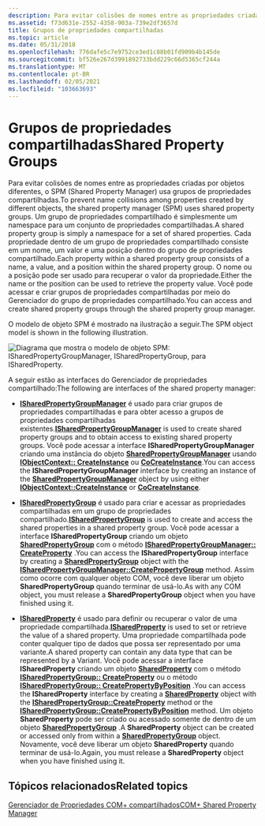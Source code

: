 ```yaml
---
description: Para evitar colisões de nomes entre as propriedades criadas por objetos diferentes, o SPM (Shared Property Manager) usa grupos de propriedades compartilhadas.
ms.assetid: f73d631e-2552-4358-903a-739e2df3657d
title: Grupos de propriedades compartilhadas
ms.topic: article
ms.date: 05/31/2018
ms.openlocfilehash: 776dafe5c7e9752ce3ed1c88b01fd909b4b145de
ms.sourcegitcommit: bf526e267d3991892733bdd229c66d5365cf244a
ms.translationtype: MT
ms.contentlocale: pt-BR
ms.lasthandoff: 02/05/2021
ms.locfileid: "103663693"
---
```

# <a name="shared-property-groups"></a><span data-ttu-id="885ae-103">Grupos de propriedades compartilhadas</span><span class="sxs-lookup"><span data-stu-id="885ae-103">Shared Property Groups</span></span>

<span data-ttu-id="885ae-104">Para evitar colisões de nomes entre as propriedades criadas por objetos diferentes, o SPM (Shared Property Manager) usa grupos de propriedades compartilhadas.</span><span class="sxs-lookup"><span data-stu-id="885ae-104">To prevent name collisions among properties created by different objects, the shared property manager (SPM) uses shared property groups.</span></span> <span data-ttu-id="885ae-105">Um grupo de propriedades compartilhado é simplesmente um namespace para um conjunto de propriedades compartilhadas.</span><span class="sxs-lookup"><span data-stu-id="885ae-105">A shared property group is simply a namespace for a set of shared properties.</span></span> <span data-ttu-id="885ae-106">Cada propriedade dentro de um grupo de propriedades compartilhado consiste em um nome, um valor e uma posição dentro do grupo de propriedades compartilhado.</span><span class="sxs-lookup"><span data-stu-id="885ae-106">Each property within a shared property group consists of a name, a value, and a position within the shared property group.</span></span> <span data-ttu-id="885ae-107">O nome ou a posição pode ser usado para recuperar o valor da propriedade.</span><span class="sxs-lookup"><span data-stu-id="885ae-107">Either the name or the position can be used to retrieve the property value.</span></span> <span data-ttu-id="885ae-108">Você pode acessar e criar grupos de propriedades compartilhadas por meio do Gerenciador do grupo de propriedades compartilhado.</span><span class="sxs-lookup"><span data-stu-id="885ae-108">You can access and create shared property groups through the shared property group manager.</span></span>

<span data-ttu-id="885ae-109">O modelo de objeto SPM é mostrado na ilustração a seguir.</span><span class="sxs-lookup"><span data-stu-id="885ae-109">The SPM object model is shown in the following illustration.</span></span>

![Diagrama que mostra o modelo de objeto SPM: ISharedPropertyGroupManager, ISharedPropertyGroup, para ISharedProperty.](images/1df31cd9-2fc4-48d3-ae68-cae38afb75a6.png)

<span data-ttu-id="885ae-111">A seguir estão as interfaces do Gerenciador de propriedades compartilhado:</span><span class="sxs-lookup"><span data-stu-id="885ae-111">The following are interfaces of the shared property manager:</span></span>

-   <span data-ttu-id="885ae-112">[**ISharedPropertyGroupManager**](/windows/desktop/api/ComSvcs/nn-comsvcs-isharedpropertygroupmanager) é usado para criar grupos de propriedades compartilhadas e para obter acesso a grupos de propriedades compartilhadas existentes.</span><span class="sxs-lookup"><span data-stu-id="885ae-112">[**ISharedPropertyGroupManager**](/windows/desktop/api/ComSvcs/nn-comsvcs-isharedpropertygroupmanager) is used to create shared property groups and to obtain access to existing shared property groups.</span></span> <span data-ttu-id="885ae-113">Você pode acessar a interface **ISharedPropertyGroupManager** criando uma instância do objeto [**SharedPropertyGroupManager**](sharedpropertygroupmanager.md) usando [**IObjectContext:: CreateInstance**](/windows/desktop/api/ComSvcs/nf-comsvcs-iobjectcontext-createinstance) ou [**CoCreateInstance**](/windows/desktop/api/combaseapi/nf-combaseapi-cocreateinstance).</span><span class="sxs-lookup"><span data-stu-id="885ae-113">You can access the **ISharedPropertyGroupManager** interface by creating an instance of the [**SharedPropertyGroupManager**](sharedpropertygroupmanager.md) object by using either [**IObjectContext::CreateInstance**](/windows/desktop/api/ComSvcs/nf-comsvcs-iobjectcontext-createinstance) or [**CoCreateInstance**](/windows/desktop/api/combaseapi/nf-combaseapi-cocreateinstance).</span></span>

-   <span data-ttu-id="885ae-114">[**ISharedPropertyGroup**](/windows/desktop/api/ComSvcs/nn-comsvcs-isharedpropertygroup) é usado para criar e acessar as propriedades compartilhadas em um grupo de propriedades compartilhado.</span><span class="sxs-lookup"><span data-stu-id="885ae-114">[**ISharedPropertyGroup**](/windows/desktop/api/ComSvcs/nn-comsvcs-isharedpropertygroup) is used to create and access the shared properties in a shared property group.</span></span> <span data-ttu-id="885ae-115">Você pode acessar a interface **ISharedPropertyGroup** criando um objeto [**SharedPropertyGroup**](sharedpropertygroup.md) com o método [**ISharedPropertyGroupManager:: CreateProperty**](/windows/desktop/api/ComSvcs/nf-comsvcs-isharedpropertygroupmanager-createpropertygroup) .</span><span class="sxs-lookup"><span data-stu-id="885ae-115">You can access the **ISharedPropertyGroup** interface by creating a [**SharedPropertyGroup**](sharedpropertygroup.md) object with the [**ISharedPropertyGroupManager::CreatePropertyGroup**](/windows/desktop/api/ComSvcs/nf-comsvcs-isharedpropertygroupmanager-createpropertygroup) method.</span></span> <span data-ttu-id="885ae-116">Assim como ocorre com qualquer objeto COM, você deve liberar um objeto **SharedPropertyGroup** quando terminar de usá-lo.</span><span class="sxs-lookup"><span data-stu-id="885ae-116">As with any COM object, you must release a **SharedPropertyGroup** object when you have finished using it.</span></span>

-   <span data-ttu-id="885ae-117">[**ISharedProperty**](/windows/desktop/api/ComSvcs/nn-comsvcs-isharedproperty) é usado para definir ou recuperar o valor de uma propriedade compartilhada.</span><span class="sxs-lookup"><span data-stu-id="885ae-117">[**ISharedProperty**](/windows/desktop/api/ComSvcs/nn-comsvcs-isharedproperty) is used to set or retrieve the value of a shared property.</span></span> <span data-ttu-id="885ae-118">Uma propriedade compartilhada pode conter qualquer tipo de dados que possa ser representado por uma variante.</span><span class="sxs-lookup"><span data-stu-id="885ae-118">A shared property can contain any data type that can be represented by a Variant.</span></span> <span data-ttu-id="885ae-119">Você pode acessar a interface **ISharedProperty** criando um objeto [**SharedProperty**](sharedproperty.md) com o método [**ISharedPropertyGroup:: CreateProperty**](/windows/desktop/api/ComSvcs/nf-comsvcs-isharedpropertygroup-createproperty) ou o método [**ISharedPropertyGroup:: CreatePropertyByPosition**](/windows/desktop/api/ComSvcs/nf-comsvcs-isharedpropertygroup-createpropertybyposition) .</span><span class="sxs-lookup"><span data-stu-id="885ae-119">You can access the **ISharedProperty** interface by creating a [**SharedProperty**](sharedproperty.md) object with the [**ISharedPropertyGroup::CreateProperty**](/windows/desktop/api/ComSvcs/nf-comsvcs-isharedpropertygroup-createproperty) method or the [**ISharedPropertyGroup::CreatePropertyByPosition**](/windows/desktop/api/ComSvcs/nf-comsvcs-isharedpropertygroup-createpropertybyposition) method.</span></span> <span data-ttu-id="885ae-120">Um objeto **SharedProperty** pode ser criado ou acessado somente de dentro de um objeto [**SharedPropertyGroup**](sharedpropertygroup.md) .</span><span class="sxs-lookup"><span data-stu-id="885ae-120">A **SharedProperty** object can be created or accessed only from within a [**SharedPropertyGroup**](sharedpropertygroup.md) object.</span></span> <span data-ttu-id="885ae-121">Novamente, você deve liberar um objeto **SharedProperty** quando terminar de usá-lo.</span><span class="sxs-lookup"><span data-stu-id="885ae-121">Again, you must release a **SharedProperty** object when you have finished using it.</span></span>

## <a name="related-topics"></a><span data-ttu-id="885ae-122">Tópicos relacionados</span><span class="sxs-lookup"><span data-stu-id="885ae-122">Related topics</span></span>

<dl> <dt>

[<span data-ttu-id="885ae-123">Gerenciador de Propriedades COM+ compartilhados</span><span class="sxs-lookup"><span data-stu-id="885ae-123">COM+ Shared Property Manager</span></span>](com--shared-property-manager.md)
</dt> </dl>

 

 
